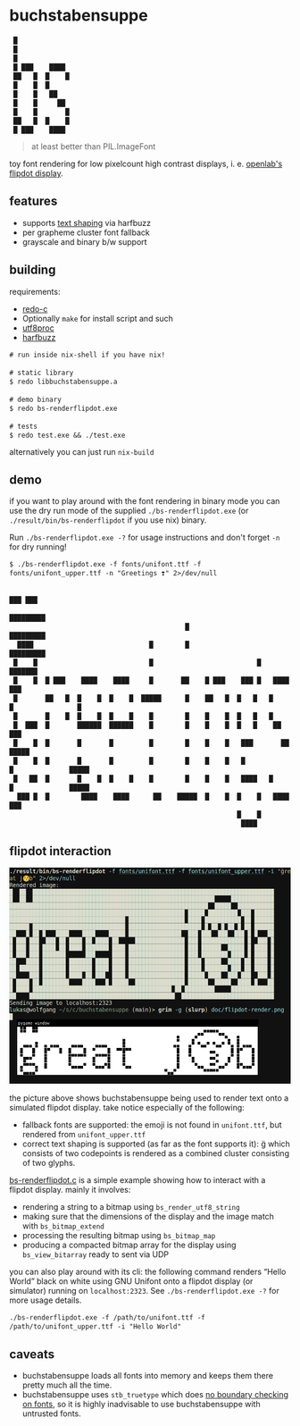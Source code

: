# buchstabensuppe

```
 █             
 █             
 █             
 █ ███    ████ 
 ██   █  █    █
 █    █  █     
 █    █   ██   
 █    █     ██ 
 █    █       █
 ██   █  █    █
 █ ███    ████ 
```

> at least better than PIL.ImageFont

toy font rendering for low pixelcount high contrast displays,
i. e. [openlab's flipdot display](https://wiki.openlab-augsburg.de/Flipdots).

## features

* supports [text shaping](https://harfbuzz.github.io/what-is-harfbuzz.html#what-is-text-shaping)
  via harfbuzz
* per grapheme cluster font fallback
* grayscale and binary b/w support

## building

requirements:

* [redo-c](https://github.com/leahneukirchen/redo-c)
* Optionally `make` for install script and such
* [utf8proc](https://juliastrings.github.io/utf8proc)
* [harfbuzz](harfbuzz.github.io/)

```
# run inside nix-shell if you have nix!

# static library
$ redo libbuchstabensuppe.a

# demo binary
$ redo bs-renderflipdot.exe

# tests
$ redo test.exe && ./test.exe
```

alternatively you can just run `nix-build`

## demo

if you want to play around with the font rendering in binary
mode you can use the dry run mode of the supplied `./bs-renderflipdot.exe`
(or `./result/bin/bs-renderflipdot` if you use nix) binary.

Run `./bs-renderflipdot.exe -?` for usage instructions and don't forget `-n`
for dry running!

```
$ ./bs-renderflipdot.exe -f fonts/unifont.ttf -f fonts/unifont_upper.ttf -n "Greetings ❣️" 2>/dev/null
                                                                                            
                                                                                    ███ ███ 
                                                                                   █████████
                                            █                                      █████████
  ████                             █        █                                      █████████
 █    █                            █                          █                     ███████ 
 █    █  █ ███    ████    ████     █       ██    █ ███    ███ █   ████                ███   
 █       ██   █  █    █  █    █  █████      █    ██   █  █   █   █    █                █    
 █       █    █  █    █  █    █    █        █    █    █  █   █   █                          
 █  ███  █       ██████  ██████    █        █    █    █  █   █    ██                  ███   
 █    █  █       █       █         █        █    █    █   ███       ██               █████  
 █    █  █       █       █         █        █    █    █   █           █              █████  
 █   ██  █       █    █  █    █    █        █    █    █   ████   █    █              █████  
  ███ █  █        ████    ████      ██    █████  █    █  █    █   ████                ███   
                                                         █    █                             
                                                          ████                              
```

## flipdot interaction

![An example where buchstabensuppe does an admirable job rendering a string onto a simulated flipdot display](doc/flipdot-render.png)

the picture above shows buchstabensuppe being used to render text
onto a simulated flipdot display. take notice especially of the following:

* fallback fonts are supported: the emoji is not found in `unifont.ttf`,
  but rendered from `unifont_upper.ttf`
* correct text shaping is supported (as far as the font supports it):
  g̈ which consists of two codepoints is rendered as a combined cluster
  consisting of two glyphs.

[bs-renderflipdot.c](./bs-renderflipdot.c) is a simple example showing
how to interact with a flipdot display. mainly it involves:

* rendering a string to a bitmap using `bs_render_utf8_string`
* making sure that the dimensions of the display and the image
  match with `bs_bitmap_extend`
* processing the resulting bitmap using `bs_bitmap_map`
* producing a compacted bitmap array for the display
  using `bs_view_bitarray` ready to sent via UDP

you can also play around with its cli: the following command
renders “Hello World” black on white using GNU Unifont onto
a flipdot display (or simulator) running on `localhost:2323`.
See `./bs-renderflipdot.exe -?` for more usage details.

```
./bs-renderflipdot.exe -f /path/to/unifont.ttf -f /path/to/unifont_upper.ttf -i "Hello World"
```

## caveats

* buchstabensuppe loads all fonts into memory and keeps them there pretty much
  all the time.
* buchstabensuppe uses `stb_truetype` which does
  [no boundary checking on fonts](https://github.com/nothings/stb/blob/b42009b3b9d4ca35bc703f5310eedc74f584be58/stb_truetype.h#L4-L11),
  so it is highly inadvisable to use buchstabensuppe with untrusted fonts.

